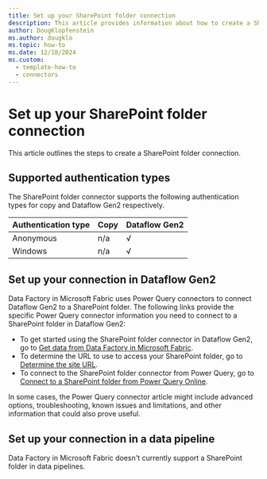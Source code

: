 ```yaml
---
title: Set up your SharePoint folder connection
description: This article provides information about how to create a SharePoint folder connection in Microsoft Fabric.
author: DougKlopfenstein
ms.author: dougklo
ms.topic: how-to
ms.date: 12/18/2024
ms.custom:
  - template-how-to
  - connectors
---
```


# Set up your SharePoint folder connection

This article outlines the steps to create a SharePoint folder connection.


## Supported authentication types

The SharePoint folder connector supports the following authentication types for copy and Dataflow Gen2 respectively.  

|Authentication type |Copy |Dataflow Gen2 |
|:---|:---|:---|
|Anonymous| n/a | √ |
|Windows| n/a | √ |

## Set up your connection in Dataflow Gen2

Data Factory in Microsoft Fabric uses Power Query connectors to connect Dataflow Gen2 to a SharePoint folder. The following links provide the specific Power Query connector information you need to connect to a SharePoint folder in Dataflow Gen2:

- To get started using the SharePoint folder connector in Dataflow Gen2, go to [Get data from Data Factory in Microsoft Fabric](/power-query/where-to-get-data#get-data-from-data-factory-in-microsoft-fabric-preview).
- To determine the URL to use to access your SharePoint folder, go to [Determine the site URL](/power-query/connectors/sharepoint-folder#determine-the-site-url).
- To connect to the SharePoint folder connector from Power Query, go to [Connect to a SharePoint folder from Power Query Online](/power-query/connectors/sharepoint-folder#connect-to-a-sharepoint-folder-from-power-query-online).

In some cases, the Power Query connector article might include advanced options, troubleshooting, known issues and limitations, and other information that could also prove useful.

## Set up your connection in a data pipeline

Data Factory in Microsoft Fabric doesn't currently support a SharePoint folder in data pipelines.
